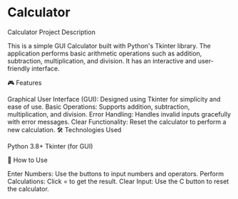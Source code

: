 # Calculator
Calculator
Project Description

This is a simple GUI Calculator built with Python's Tkinter library. The application performs basic arithmetic operations such as addition, subtraction, multiplication, and division. It has an interactive and user-friendly interface.

🎮 Features

Graphical User Interface (GUI): Designed using Tkinter for simplicity and ease of use. Basic Operations: Supports addition, subtraction, multiplication, and division. Error Handling: Handles invalid inputs gracefully with error messages. Clear Functionality: Reset the calculator to perform a new calculation. 🛠️ Technologies Used

Python 3.8+ Tkinter (for GUI)

🎲 How to Use

Enter Numbers: Use the buttons to input numbers and operators. Perform Calculations: Click = to get the result. Clear Input: Use the C button to reset the calculator.
